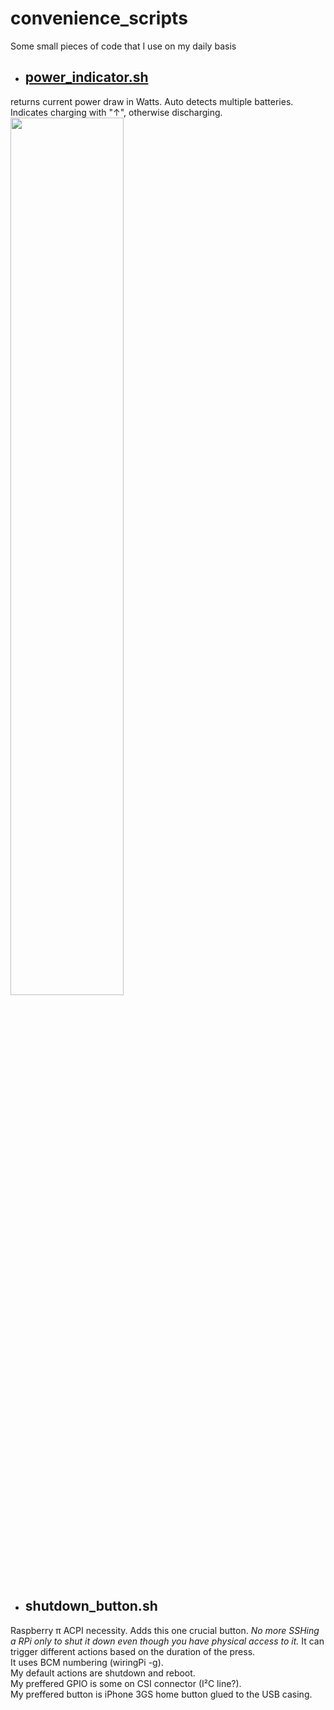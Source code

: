 # convenience_scripts
Some small pieces of code that I use on my daily basis
 
* ## [power_indicator.sh](https://github.com/amateusz/convenience_scripts/blob/master/power_indicator.sh)
returns current power draw in Watts. Auto detects multiple batteries. Indicates charging with "↑", otherwise discharging.
<img src="https://user-images.githubusercontent.com/9356928/64735861-b0314c00-d4e9-11e9-86f2-732897c5aca1.png" align=center width="60%"></img> 
* ## shutdown_button.sh
Raspberry π ACPI necessity. Adds 
this one crucial button. _No more SSHing a RPi only to shut it down even though you have physical access to it._ It can trigger different actions based on the duration of the press.  
It uses BCM numbering (wiringPi -g).  
My default actions are shutdown and reboot.  
 My preffered GPIO is some on CSI connector (I²C line?).  
  My preffered button is iPhone 3GS home button glued to the USB casing.  
<to be done>

